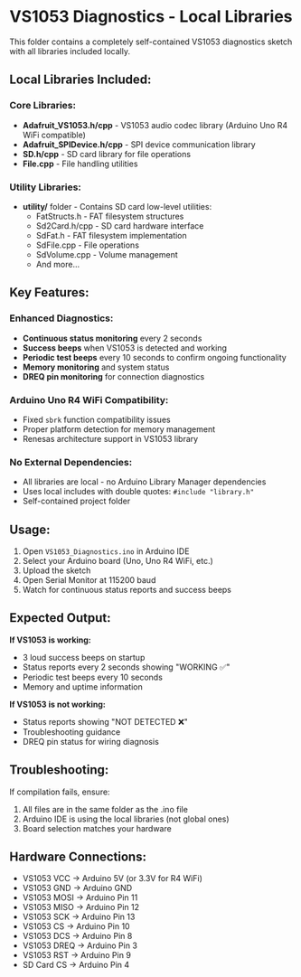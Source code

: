 # VS1053 Diagnostics - Local Libraries

This folder contains a completely self-contained VS1053 diagnostics sketch with all libraries included locally.

## Local Libraries Included:

### Core Libraries:
- **Adafruit_VS1053.h/cpp** - VS1053 audio codec library (Arduino Uno R4 WiFi compatible)
- **Adafruit_SPIDevice.h/cpp** - SPI device communication library
- **SD.h/cpp** - SD card library for file operations
- **File.cpp** - File handling utilities

### Utility Libraries:
- **utility/** folder - Contains SD card low-level utilities:
  - FatStructs.h - FAT filesystem structures
  - Sd2Card.h/cpp - SD card hardware interface
  - SdFat.h - FAT filesystem implementation
  - SdFile.cpp - File operations
  - SdVolume.cpp - Volume management
  - And more...

## Key Features:

### Enhanced Diagnostics:
- **Continuous status monitoring** every 2 seconds
- **Success beeps** when VS1053 is detected and working
- **Periodic test beeps** every 10 seconds to confirm ongoing functionality
- **Memory monitoring** and system status
- **DREQ pin monitoring** for connection diagnostics

### Arduino Uno R4 WiFi Compatibility:
- Fixed `sbrk` function compatibility issues
- Proper platform detection for memory management
- Renesas architecture support in VS1053 library

### No External Dependencies:
- All libraries are local - no Arduino Library Manager dependencies
- Uses local includes with double quotes: `#include "library.h"`
- Self-contained project folder

## Usage:

1. Open `VS1053_Diagnostics.ino` in Arduino IDE
2. Select your Arduino board (Uno, Uno R4 WiFi, etc.)
3. Upload the sketch
4. Open Serial Monitor at 115200 baud
5. Watch for continuous status reports and success beeps

## Expected Output:

**If VS1053 is working:**
- 3 loud success beeps on startup
- Status reports every 2 seconds showing "WORKING ✅"
- Periodic test beeps every 10 seconds
- Memory and uptime information

**If VS1053 is not working:**
- Status reports showing "NOT DETECTED ❌"
- Troubleshooting guidance
- DREQ pin status for wiring diagnosis

## Troubleshooting:

If compilation fails, ensure:
1. All files are in the same folder as the .ino file
2. Arduino IDE is using the local libraries (not global ones)
3. Board selection matches your hardware

## Hardware Connections:

- VS1053 VCC → Arduino 5V (or 3.3V for R4 WiFi)
- VS1053 GND → Arduino GND
- VS1053 MOSI → Arduino Pin 11
- VS1053 MISO → Arduino Pin 12
- VS1053 SCK → Arduino Pin 13
- VS1053 CS → Arduino Pin 10
- VS1053 DCS → Arduino Pin 8
- VS1053 DREQ → Arduino Pin 3
- VS1053 RST → Arduino Pin 9
- SD Card CS → Arduino Pin 4
